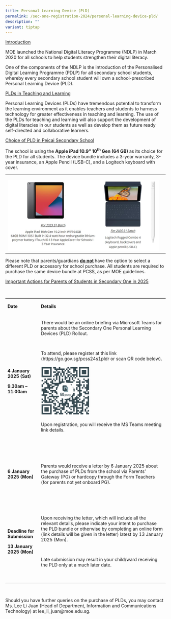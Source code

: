 ```yaml
---
title: Personal Learning Device (PLD)
permalink: /sec-one-registration-2024/personal-learning-device-pld/
description: ""
variant: tiptap
---
```

<p><u>Introduction</u>
</p>
<p>MOE launched the National Digital Literacy Programme (NDLP) in March 2020
for all schools to help students strengthen their digital literacy.</p>
<p>One of the components of the NDLP is the introduction of the Personalised
Digital Learning Programme (PDLP) for all secondary school students, whereby
every secondary school student will own a school-prescribed Personal Learning
Device (PLD).</p>
<p><u>PLDs in Teaching and Learning</u>
</p>
<p>Personal Learning Devices (PLDs) have tremendous potential to transform
the learning environment as it enables teachers and students to harness
technology for greater effectiveness in teaching and learning. The use
of the PLDs for teaching and learning will also support the development
of digital literacies in our students as well as develop them as future
ready self-directed and collaborative learners.</p>
<p><u>Choice of PLD in Peicai Secondary School</u>
</p>
<p>The school is using the <strong>Apple iPad 10.9” 10<sup>th</sup> Gen (64 GB) </strong>as
its choice for the PLD for all students. The device bundle includes a 3-year
warranty, 3-year insurance, an Apple Pencil (USB-C), and a Logitech keyboard
with cover.</p>
<table style="minWidth: 50px">
<colgroup>
<col>
<col>
</colgroup>
<tbody>
<tr>
<th rowspan="1" colspan="1">
<p></p>
<div class="isomer-image-wrapper">
<img style="width: 100%" height="auto" width="100%" alt="pdlp" src="/images/Aboutus/PDLP1.jpg">
</div>
</th>
<th rowspan="1" colspan="1">
<p></p>
</th>
</tr>
</tbody>
</table>
<p>Please note that parents/guardians <strong><u>do not</u> </strong>have
the option to select a different PLD or accessory for school purchase.
All students are required to purchase the same device bundle at PCSS, as
per MOE guidelines.</p>
<p><u>Important Actions for Parents of Students in Secondary One in 2025</u>
</p>
<p>&nbsp;</p>
<table style="minWidth: 50px">
<colgroup>
<col>
<col>
</colgroup>
<tbody>
<tr>
<td rowspan="1" colspan="1">
<p><strong>Date</strong>
</p>
</td>
<td rowspan="1" colspan="1">
<p><strong>Details</strong>
</p>
</td>
</tr>
<tr>
<td rowspan="1" colspan="1">
<p><strong>4 January 2025 (Sat)</strong>
</p>
<p><strong>9.30am – 11.00am</strong>
</p>
</td>
<td rowspan="1" colspan="1">
<p>There would be an online briefing via Microsoft Teams for parents about
the Secondary One Personal Learning Devices (PLD) Rollout.</p>
<p>&nbsp;</p>
<p>To attend, please register at this link (<a rel="noopener noreferrer nofollow" target="_blank">https://go.gov.sg/pcss24s1pldr</a> or
scan QR code below).</p>
<p></p>
<div class="isomer-image-wrapper">
<img style="width: 40%;" height="auto" width="100%" alt="pdlp qr" src="/images/Aboutus/pdlp_QR_.jpg">
</div>
<p></p>
<p>Upon registration, you will receive the MS Teams meeting link details.</p>
<p>&nbsp;</p>
</td>
</tr>
<tr>
<td rowspan="1" colspan="1">
<p><strong>6 January 2025 (Mon)</strong>
</p>
</td>
<td rowspan="1" colspan="1">
<p>&nbsp;</p>
<p>Parents would receive a letter by 6 January 2025 about the purchase of
PLDs from the school via Parents’ Gateway (PG) or hardcopy through the
Form Teachers (for parents not yet onboard PG).</p>
<p>&nbsp;</p>
</td>
</tr>
<tr>
<td rowspan="1" colspan="1">
<p><strong>Deadline for Submission</strong>
</p>
<p><strong>13 January 2025 (Mon)</strong>
</p>
</td>
<td rowspan="1" colspan="1">
<p>&nbsp;</p>
<p>Upon receiving the letter, which will include all the relevant details,
please indicate your intent to purchase the PLD bundle or otherwise by
completing an online form (link details will be given in the letter) latest
by 13 January 2025 (Mon).</p>
<p>&nbsp;</p>
<p>Late submission may result in your child/ward receiving the PLD only at
a much later date.</p>
<p>&nbsp;</p>
</td>
</tr>
</tbody>
</table>
<p><strong>&nbsp;</strong>
</p>
<p>Should you have further queries on the purchase of PLDs, you may contact
Ms. Lee Li Juan (Head of Department, Information and Communications Technology)
at <a rel="noopener noreferrer nofollow" target="_blank">lee_li_juan@moe.edu.sg</a>.</p>
<p></p>